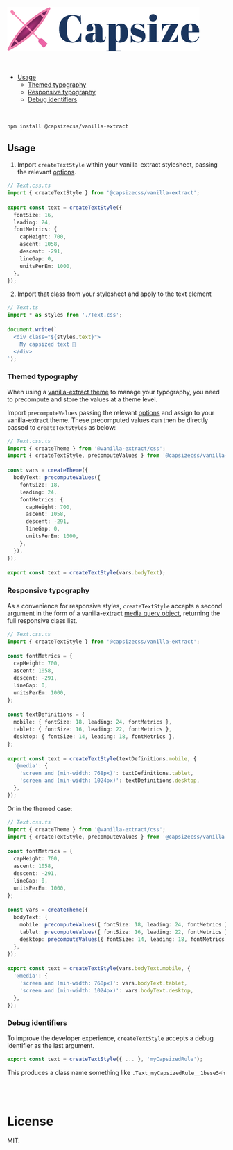 <img src="https://raw.githubusercontent.com/seek-oss/capsize/HEAD/images/capsize-header.png" alt="Capsize" title="Capsize" width="443px" />
<br/>
<br/>

<br/>

- [Usage](#usage)
  - [Themed typography](#themed-typography)
  - [Responsive typography](#responsive-typography)
  - [Debug identifiers](#debug-identifiers)

<br/>

```bash
npm install @capsizecss/vanilla-extract
```

## Usage

1. Import `createTextStyle` within your vanilla-extract stylesheet, passing the relevant [options](../../README.md#options).

```ts
// Text.css.ts
import { createTextStyle } from '@capsizecss/vanilla-extract';

export const text = createTextStyle({
  fontSize: 16,
  leading: 24,
  fontMetrics: {
    capHeight: 700,
    ascent: 1058,
    descent: -291,
    lineGap: 0,
    unitsPerEm: 1000,
  },
});
```

2. Import that class from your stylesheet and apply to the text element

```ts
// Text.ts
import * as styles from './Text.css';

document.write(`
  <div class="${styles.text}">
    My capsized text 🛶
  </div>
`);
```

### Themed typography

When using a [vanilla-extract theme](https://vanilla-extract.style/documentation/styling-api/#createtheme) to manage your typography, you need to precompute and store the values at a theme level.

Import `precomputeValues` passing the relevant [options](../../README.md#options) and assign to your vanilla-extract theme. These precomputed values can then be directly passed to `createTextStyles` as below:

```ts
// Text.css.ts
import { createTheme } from '@vanilla-extract/css';
import { createTextStyle, precomputeValues } from '@capsizecss/vanilla-extract';

const vars = createTheme({
  bodyText: precomputeValues({
    fontSize: 18,
    leading: 24,
    fontMetrics: {
      capHeight: 700,
      ascent: 1058,
      descent: -291,
      lineGap: 0,
      unitsPerEm: 1000,
    },
  }),
});

export const text = createTextStyle(vars.bodyText);
```

### Responsive typography

As a convenience for responsive styles, `createTextStyle` accepts a second argument in the form of a vanilla-extract [media query object](https://vanilla-extract.style/documentation/styling-api/#style), returning the full responsive class list.

```ts
// Text.css.ts
import { createTextStyle } from '@capsizecss/vanilla-extract';

const fontMetrics = {
  capHeight: 700,
  ascent: 1058,
  descent: -291,
  lineGap: 0,
  unitsPerEm: 1000,
};

const textDefinitions = {
  mobile: { fontSize: 18, leading: 24, fontMetrics },
  tablet: { fontSize: 16, leading: 22, fontMetrics },
  desktop: { fontSize: 14, leading: 18, fontMetrics },
};

export const text = createTextStyle(textDefinitions.mobile, {
  '@media': {
    'screen and (min-width: 768px)': textDefinitions.tablet,
    'screen and (min-width: 1024px)': textDefinitions.desktop,
  },
});
```

Or in the themed case:

```ts
// Text.css.ts
import { createTheme } from '@vanilla-extract/css';
import { createTextStyle, precomputeValues } from '@capsizecss/vanilla-extract';

const fontMetrics = {
  capHeight: 700,
  ascent: 1058,
  descent: -291,
  lineGap: 0,
  unitsPerEm: 1000,
};

const vars = createTheme({
  bodyText: {
    mobile: precomputeValues({ fontSize: 18, leading: 24, fontMetrics }),
    tablet: precomputeValues({ fontSize: 16, leading: 22, fontMetrics }),
    desktop: precomputeValues({ fontSize: 14, leading: 18, fontMetrics }),
  },
});

export const text = createTextStyle(vars.bodyText.mobile, {
  '@media': {
    'screen and (min-width: 768px)': vars.bodyText.tablet,
    'screen and (min-width: 1024px)': vars.bodyText.desktop,
  },
});
```

### Debug identifiers

To improve the developer experience, `createTextStyle` accepts a debug identifier as the last argument.

```ts
export const text = createTextStyle({ ... }, 'myCapsizedRule');
```

This produces a class name something like `.Text_myCapsizedRule__1bese54h`

<br/>
<br />

# License

MIT.
